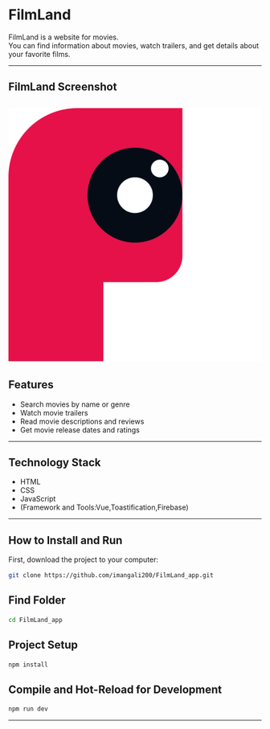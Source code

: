 # FilmLand

FilmLand is a website for movies.  
You can find information about movies, watch trailers, and get details about your favorite films.

---


## FilmLand Screenshot
![FilmLand Screenshot](https://github.com/imangali200/FilmLand_app/raw/main/src/assets/IMA%20CINEMA%20LOGO.png)
---
## Features

- Search movies by name or genre  
- Watch movie trailers  
- Read movie descriptions and reviews  
- Get movie release dates and ratings

---

## Technology Stack

- HTML  
- CSS  
- JavaScript  
- (Framework and Tools:Vue,Toastification,Firebase)

---

## How to Install and Run

First, download the project to your computer:

```bash
git clone https://github.com/imangali200/FilmLand_app.git
````
## Find Folder
```bash
cd FilmLand_app
```
## Project Setup
```bash
npm install
```
## Compile and Hot-Reload for Development
```bash
npm run dev
```
---
